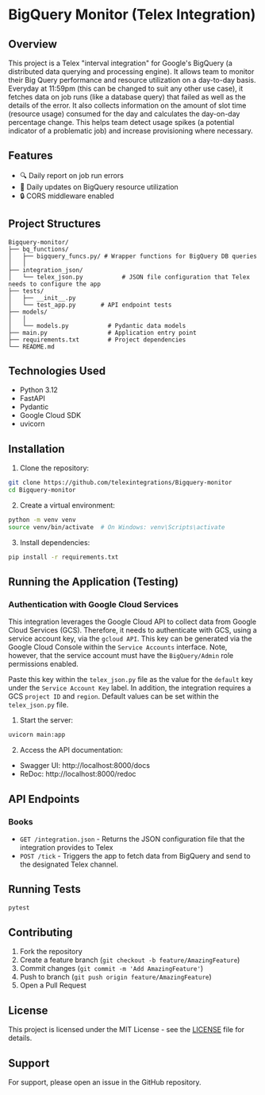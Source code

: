 # BigQuery Monitor (Telex Integration)

## Overview

This project is a Telex "interval integration" for Google's BigQuery (a distributed data querying and processing engine). It allows team to monitor their Big Query performance and resource utilization on a day-to-day basis. Everyday at 11:59pm (this can be changed to suit any other use case), it fetches data on job runs (like a database query) that failed as well as the details of the error. It also collects information on the amount of slot time (resource usage) consumed for the day and calculates the day-on-day percentage change. This helps team detect usage spikes (a potential indicator of a problematic job) and increase provisioning where necessary. 

## Features

- 🔍 Daily report on job run errors
- 📝 Daily updates on BigQuery resource utilization
- 🔒 CORS middleware enabled

## Project Structures

```
Bigquery-monitor/
├── bq_functions/
│   ├── bigquery_funcs.py/ # Wrapper functions for BigQuery DB queries
│   │ 
├── integration_json/
│   └── telex_json.py           # JSON file configuration that Telex needs to configure the app
├── tests/
│   ├── __init__.py
│   └── test_app.py       # API endpoint tests
├── models/
│   │
│   └── models.py           # Pydantic data models
├── main.py                 # Application entry point
├── requirements.txt        # Project dependencies
└── README.md
```

## Technologies Used

- Python 3.12
- FastAPI
- Pydantic
- Google Cloud SDK
- uvicorn

## Installation

1. Clone the repository:

```bash
git clone https://github.com/telexintegrations/Bigquery-monitor
cd Bigquery-monitor
```

2. Create a virtual environment:

```bash
python -m venv venv
source venv/bin/activate  # On Windows: venv\Scripts\activate
```

3. Install dependencies:

```bash
pip install -r requirements.txt
```

## Running the Application (Testing)

### Authentication with Google Cloud Services

This integration leverages the Google Cloud API to collect data from Google Cloud Services (GCS). Therefore, it needs to authenticate with GCS, using a service account key, via the `gcloud API`. This key can be generated via the Google Cloud Console within the `Service Accounts` interface. Note, however, that the service account must have the `BigQuery/Admin` role permissions enabled. 

Paste this key within the `telex_json.py` file as the value for the `default` key under the `Service Account Key` label. In addition, the integration requires a GCS `project ID` and `region`. Default values can be set within the `telex_json.py` file.

1. Start the server:

```bash
uvicorn main:app 
```

2. Access the API documentation:

- Swagger UI: http://localhost:8000/docs
- ReDoc: http://localhost:8000/redoc

## API Endpoints

### Books

- `GET /integration.json` - Returns the JSON configuration file that the integration provides to Telex
- `POST /tick` - Triggers the app to fetch data from BigQuery and send to the designated Telex channel. 

## Running Tests

```bash
pytest
```

## Contributing

1. Fork the repository
2. Create a feature branch (`git checkout -b feature/AmazingFeature`)
3. Commit changes (`git commit -m 'Add AmazingFeature'`)
4. Push to branch (`git push origin feature/AmazingFeature`)
5. Open a Pull Request

## License

This project is licensed under the MIT License - see the [LICENSE](LICENSE) file for details.

## Support

For support, please open an issue in the GitHub repository.
